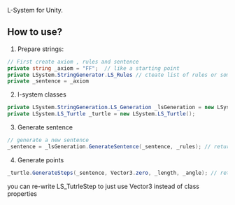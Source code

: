 L-System for Unity.

## How to use?
1. Prepare strings:

```C#
// First create axiom , rules and sentence
private string _axiom = "FF";  // like a starting point
private LSystem.StringGenerator.LS_Rules // cteate list of rules or something
private _sentence = _axiom 
```

2. l-system classes
```C#
private LSystem.StringGeneration.LS_Generation _lsGeneration = new LSystem.StringGeneration.LS_Generation(); // l-system generator
private LSystem.LS_Turtle _turtle = new LSystem.LS_Turtle();
```
3. Generate sentence
```C#
// generate a new sentence
_sentence = _lsGeneration.GenerateSentence(_sentence, _rules); // return a string
```
4. Generate points
```C#
_turtle.GenerateSteps(_sentence, Vector3.zero, _length, _angle); // return a  TurtleStep class (vector3 position, direction; int length);
```
you can re-write LS_TutrleStep to just use Vector3 instead of class properties
